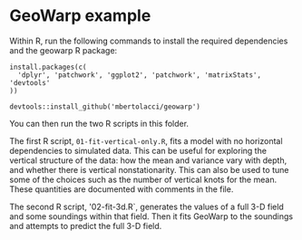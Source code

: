# GeoWarp example

Within R, run the following commands to install the required dependencies and the geowarp R package:

```{r}
install.packages(c(
  'dplyr', 'patchwork', 'ggplot2', 'patchwork', 'matrixStats', 'devtools'
))

devtools::install_github('mbertolacci/geowarp')
```

You can then run the two R scripts in this folder.

The first R script, `01-fit-vertical-only.R`, fits a model with no horizontal dependencies to simulated data. This can be useful for exploring the vertical structure of the data: how the mean and variance vary with depth, and whether there is vertical nonstationarity. This can also be used to tune some of the choices such as the number of vertical knots for the mean. These quantities are documented with comments in the file.

The second R script, '02-fit-3d.R`, generates the values of a full 3-D field and some soundings within that field. Then it fits GeoWarp to the soundings and attempts to predict the full 3-D field.
